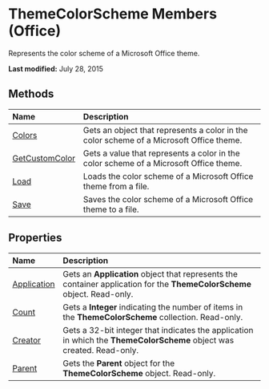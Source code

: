 
# ThemeColorScheme Members (Office)
Represents the color scheme of a Microsoft Office theme.

 **Last modified:** July 28, 2015


## Methods



|**Name**|**Description**|
|:-----|:-----|
| [Colors](2ae73cd3-c1b7-1815-5b46-84c349c2535b.md)|Gets an object that represents a color in the color scheme of a Microsoft Office theme.|
| [GetCustomColor](67ac156e-19ab-245e-b6f8-03514f802acb.md)|Gets a value that represents a color in the color scheme of a Microsoft Office theme. |
| [Load](636f14c1-4178-ef12-e22b-4d948719cced.md)|Loads the color scheme of a Microsoft Office theme from a file.|
| [Save](5ca73773-583b-dbf4-6bde-bc6fa26c66a2.md)|Saves the color scheme of a Microsoft Office theme to a file.|

## Properties



|**Name**|**Description**|
|:-----|:-----|
| [Application](6268529b-3f5c-9fb3-6162-38e0d5ffc6db.md)|Gets an  **Application** object that represents the container application for the **ThemeColorScheme** object. Read-only.|
| [Count](49b37985-28bc-ea71-1f1d-59eaea3314a4.md)|Gets a  **Integer** indicating the number of items in the **ThemeColorScheme** collection. Read-only.|
| [Creator](1eefc62c-94c5-d74d-4b52-e522dc56975b.md)|Gets a 32-bit integer that indicates the application in which the  **ThemeColorScheme** object was created. Read-only.|
| [Parent](da0eb01e-2833-b614-81d8-295c7f660681.md)|Gets the  **Parent** object for the **ThemeColorScheme** object. Read-only.|
